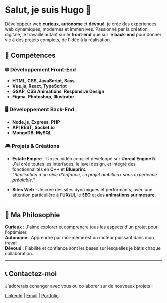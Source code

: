 # Salut, je suis Hugo 👋

Développeur web **curieux**, **autonome** et **dévoué**, je crée des expériences web dynamiques, modernes et immersives. Passionné par la création digitale, je travaille autant sur le **front-end** que sur le **back-end** pour donner vie à des projets complets, de l'idée à la réalisation.

## 🚀 Compétences

### 🌐 **Développement Front-End**
- **HTML, CSS, JavaScript**, **Sass**  
- **Vue.js**, **React**, **TypeScript**
- **GSAP**, **CSS Animations**, **Responsive Design**
- **Figma**, **Photoshop**, **Illustrator**

### 🖥️ **Développement Back-End**
- **Node.js**, **Express**, **PHP**
- **API REST**, **Socket.io**
- **MongoDB**, **MySQL**

### 🎮 **Projets & Créations**
- **Estate Empire** - Un jeu vidéo complet développé sur **Unreal Engine 5**. J'ai créé toutes les interfaces, le level design, et intégré des fonctionnalités en **C++** et **Blueprint**.  
  *"Réalisation d'un rêve d'enfance, un projet ambitieux sans expérience préalable."*

- **Sites Web** - Je crée des sites dynamiques et performants, avec une attention particulière à l'**UX/UI**, le **SEO** et des **animations sur mesure**.

---

## 🌱 **Ma Philosophie**

**Curieux** : J'aime explorer et comprendre tous les aspects d'un projet pour l'optimiser.  
**Autonome** : Apprendre par moi-même est un moteur puissant dans mon travail.  
**Dévoué** : Fiabilité et confiance sont les bases sur lesquelles je bâtis chaque collaboration.

---

## 📞 **Contactez-moi**
J'adorerais échanger avec vous ou collaborer sur de nouveaux projets !

[LinkedIn](https://www.linkedin.com/in/hugo-delcey-240bb4174/) | [Email](mailto:delcey.hugo@outlook.fr) | [Portfolio](https://hugodigital.netlify.app)
